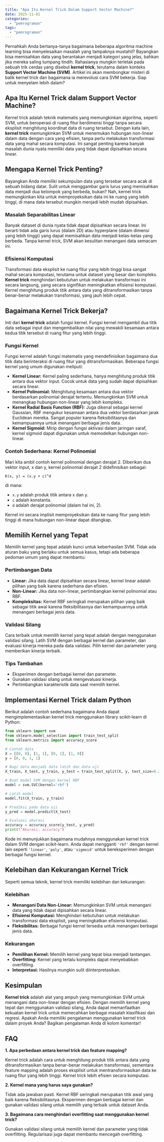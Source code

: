 ```yaml
---
title: "Apa Itu Kernel Trick Dalam Support Vector Machine?"
date: 2025-11-01
categories: 
  - "pemrograman"
tags: 
  - "pemrograman"
---
```


Pernahkah Anda bertanya-tanya bagaimana beberapa algoritma machine learning bisa menyelesaikan masalah yang tampaknya mustahil? Bayangkan bisa memisahkan data yang berantakan menjadi kategori yang jelas, bahkan jika mereka saling tumpang tindih. Rahasianya mungkin terletak pada sebuah trik cerdas yang disebut **kernel trick**, terutama dalam konteks **Support Vector Machine (SVM)**. Artikel ini akan membongkar misteri di balik kernel trick dan bagaimana ia merevolusi cara SVM bekerja. Siap untuk menyelam lebih dalam?

## Apa Itu Kernel Trick dalam Support Vector Machine?

Kernel trick adalah teknik matematis yang memungkinkan algoritma, seperti SVM, untuk beroperasi di ruang fitur berdimensi tinggi tanpa secara eksplisit menghitung koordinat data di ruang tersebut. Dengan kata lain, **kernel trick** memungkinkan SVM untuk menemukan hubungan non-linear dalam data dengan cara yang efisien, tanpa perlu melakukan transformasi data yang mahal secara komputasi. Ini sangat penting karena banyak masalah dunia nyata memiliki data yang tidak dapat dipisahkan secara linear.

## Mengapa Kernel Trick Penting?

Bayangkan Anda memiliki sekumpulan data yang tersebar secara acak di sebuah bidang datar. Sulit untuk menggambar garis lurus yang memisahkan data menjadi dua kelompok yang berbeda, bukan? Nah, kernel trick memungkinkan kita untuk memproyeksikan data ini ke ruang yang lebih tinggi, di mana data tersebut mungkin menjadi lebih mudah dipisahkan.

### Masalah Separabilitas Linear

Banyak dataset di dunia nyata tidak dapat dipisahkan secara linear. Ini berarti tidak ada garis lurus (dalam 2D) atau hyperplane (dalam dimensi yang lebih tinggi) yang dapat memisahkan data menjadi kelas-kelas yang berbeda. Tanpa kernel trick, SVM akan kesulitan menangani data semacam ini.

### Efisiensi Komputasi

Transformasi data eksplisit ke ruang fitur yang lebih tinggi bisa sangat mahal secara komputasi, terutama untuk dataset yang besar dan kompleks. **Kernel trick** menghindari kebutuhan untuk melakukan transformasi ini secara langsung, yang secara signifikan meningkatkan efisiensi komputasi. Kernel menghitung produk titik antara data yang ditransformasikan tanpa benar-benar melakukan transformasi, yang jauh lebih cepat.

## Bagaimana Kernel Trick Bekerja?

Inti dari **kernel trick** adalah fungsi kernel. Fungsi kernel mengambil dua titik data sebagai input dan mengembalikan nilai yang mewakili kesamaan antara kedua titik tersebut di ruang fitur yang lebih tinggi.

### Fungsi Kernel

Fungsi kernel adalah fungsi matematis yang mendefinisikan bagaimana dua titik data berinteraksi di ruang fitur yang ditransformasikan. Beberapa fungsi kernel yang umum digunakan meliputi:

- **Kernel Linear:** Kernel paling sederhana, hanya menghitung produk titik antara dua vektor input. Cocok untuk data yang sudah dapat dipisahkan secara linear.
- **Kernel Polinomial:** Menghitung kesamaan antara dua vektor berdasarkan polinomial derajat tertentu. Memungkinkan SVM untuk menangkap hubungan non-linear yang lebih kompleks.
- **Kernel Radial Basis Function (RBF):** Juga dikenal sebagai kernel Gaussian, RBF mengukur kesamaan antara dua vektor berdasarkan jarak Euclidean mereka. Sangat populer karena fleksibilitasnya dan kemampuannya untuk menangani berbagai jenis data.
- **Kernel Sigmoid:** Mirip dengan fungsi aktivasi dalam jaringan saraf, kernel sigmoid dapat digunakan untuk memodelkan hubungan non-linear.

### Contoh Sederhana: Kernel Polinomial

Mari kita ambil contoh kernel polinomial dengan derajat 2. Diberikan dua vektor input, x dan y, kernel polinomial derajat 2 didefinisikan sebagai:

```
K(x, y) = (x.y + c)^d
```

di mana:

- `x.y` adalah produk titik antara x dan y.
- `c` adalah konstanta.
- `d` adalah derajat polinomial (dalam hal ini, 2).

Kernel ini secara implisit memproyeksikan data ke ruang fitur yang lebih tinggi di mana hubungan non-linear dapat ditangkap.

## Memilih Kernel yang Tepat

Memilih kernel yang tepat adalah kunci untuk keberhasilan SVM. Tidak ada aturan baku yang berlaku untuk semua kasus, tetapi ada beberapa pedoman umum yang dapat membantu:

### Pertimbangan Data

- **Linear:** Jika data dapat dipisahkan secara linear, kernel linear adalah pilihan yang baik karena sederhana dan efisien.
- **Non-Linear:** Jika data non-linear, pertimbangkan kernel polinomial atau RBF.
- **Kompleksitas:** Kernel RBF seringkali merupakan pilihan yang baik sebagai titik awal karena fleksibilitasnya dan kemampuannya untuk menangani berbagai jenis data.

### Validasi Silang

Cara terbaik untuk memilih kernel yang tepat adalah dengan menggunakan validasi silang. Latih SVM dengan berbagai kernel dan parameter, dan evaluasi kinerja mereka pada data validasi. Pilih kernel dan parameter yang memberikan kinerja terbaik.

### Tips Tambahan

- Eksperimen dengan berbagai kernel dan parameter.
- Gunakan validasi silang untuk mengevaluasi kinerja.
- Pertimbangkan karakteristik data saat memilih kernel.

## Implementasi Kernel Trick dalam Python

Berikut adalah contoh sederhana bagaimana Anda dapat mengimplementasikan kernel trick menggunakan library scikit-learn di Python:

```python
from sklearn import svm
from sklearn.model_selection import train_test_split
from sklearn.metrics import accuracy_score

# Contoh data
X = [[0, 0], [1, 1], [0, 1], [1, 0]]
y = [0, 0, 1, 1]

# Bagi data menjadi data latih dan data uji
X_train, X_test, y_train, y_test = train_test_split(X, y, test_size=0.25, random_state=42)

# Buat model SVM dengan kernel RBF
model = svm.SVC(kernel='rbf')

# Latih model
model.fit(X_train, y_train)

# Prediksi pada data uji
y_pred = model.predict(X_test)

# Evaluasi akurasi
accuracy = accuracy_score(y_test, y_pred)
print(f"Akurasi: accuracy")
```

Kode ini menunjukkan bagaimana mudahnya menggunakan kernel trick dalam SVM dengan scikit-learn. Anda dapat mengganti `'rbf'` dengan kernel lain seperti `'linear'`, `'poly'`, atau `'sigmoid'` untuk bereksperimen dengan berbagai fungsi kernel.

## Kelebihan dan Kekurangan Kernel Trick

Seperti semua teknik, kernel trick memiliki kelebihan dan kekurangan:

### Kelebihan

- **Menangani Data Non-Linear:** Memungkinkan SVM untuk menangani data yang tidak dapat dipisahkan secara linear.
- **Efisiensi Komputasi:** Menghindari kebutuhan untuk melakukan transformasi data eksplisit, yang meningkatkan efisiensi komputasi.
- **Fleksibilitas:** Berbagai fungsi kernel tersedia untuk menangani berbagai jenis data.

### Kekurangan

- **Pemilihan Kernel:** Memilih kernel yang tepat bisa menjadi tantangan.
- **Overfitting:** Kernel yang terlalu kompleks dapat menyebabkan overfitting.
- **Interpretasi:** Hasilnya mungkin sulit diinterpretasikan.

## Kesimpulan

**Kernel trick** adalah alat yang ampuh yang memungkinkan SVM untuk menangani data non-linear dengan efisien. Dengan memilih kernel yang tepat dan menggunakan validasi silang, Anda dapat memanfaatkan kekuatan kernel trick untuk memecahkan berbagai masalah klasifikasi dan regresi. Apakah Anda memiliki pengalaman menggunakan kernel trick dalam proyek Anda? Bagikan pengalaman Anda di kolom komentar!

## FAQ

**1\. Apa perbedaan antara kernel trick dan feature mapping?**

Kernel trick adalah cara untuk menghitung produk titik antara data yang ditransformasikan tanpa benar-benar melakukan transformasi, sementara feature mapping adalah proses eksplisit untuk mentransformasikan data ke ruang fitur yang lebih tinggi. Kernel trick lebih efisien secara komputasi.

**2\. Kernel mana yang harus saya gunakan?**

Tidak ada jawaban pasti. Kernel RBF seringkali merupakan titik awal yang baik karena fleksibilitasnya. Eksperimen dengan berbagai kernel dan gunakan validasi silang untuk memilih yang terbaik untuk dataset Anda.

**3\. Bagaimana cara menghindari overfitting saat menggunakan kernel trick?**

Gunakan validasi silang untuk memilih kernel dan parameter yang tidak overfitting. Regularisasi juga dapat membantu mencegah overfitting.
